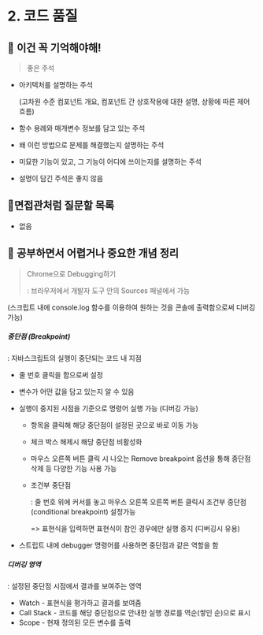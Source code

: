 # 2. 코드 품질

## 🔮 이건 꼭 기억해야해!
> 좋은 주석

- 아키텍처를 설명하는 주석

  (고차원 수준 컴포넌트 개요, 컴포넌트 간 상호작용에 대한 설명, 상황에 따른 제어 흐름)	

- 함수 용례와 매개변수 정보를 담고 있는 주석

- 왜 이런 방법으로 문제를 해결했는지 설명하는 주석

- 미묘한 기능이 있고, 그 기능이 어디에 쓰이는지를 설명하는 주석

- 설명이 담긴 주석은 좋지 않음

## 🧐면접관처럼 질문할 목록
- 없음

## 👻 공부하면서 어렵거나 중요한 개념 정리
> Chrome으로 Debugging하기
>
> : 브라우저에서 개발자 도구 안의 Sources 패널에서 가능

(스크립트 내에 console.log 함수를 이용하여 원하는 것을 콘솔에 출력함으로써 디버깅 가능)

##### 중단점 (Breakpoint)

: 자바스크립트의 실행이 중단되는 코드 내 지점

- 줄 번호 클릭을 함으로써 설정

- 변수가 어떤 값을 담고 있는지 알 수 있음

- 실행이 중지된 시점을 기준으로 명령어 실행 가능 (디버깅 가능)

  - 항목을 클릭해 해당 중단점이 설정된 곳으로 바로 이동 가능
  - 체크 박스 해제시 해당 중단점 비활성화
  - 마우스 오른쪽 버튼 클릭 시 나오는 Remove breakpoint 옵션을 통해 중단점 삭제 등 다양한 기능 사용 가능

  - 조건부 중단점

    : 줄 번호 위에 커서를 놓고 마우스 오른쪽 오른쪽 버튼 클릭시 조건부 중단점(conditional breakpoint) 설정가능

    => 표현식을 입력하면 표현식이 참인 경우에만 실행 중지 (디버깅시 유용)

- 스트립트 내에 debugger 명령어를 사용하면 중단점과 같은 역할을 함

##### 디버깅 영역

: 설정된 중단점 시점에서 결과를 보여주는 영역

- Watch - 표현식을 평가하고 결과를 보여줌
- Call Stack - 코드를 해당 중단점으로 안내한 실행 경로를 역순(쌓인 순)으로 표시
- Scope - 현재 정의된 모든 변수를 출력